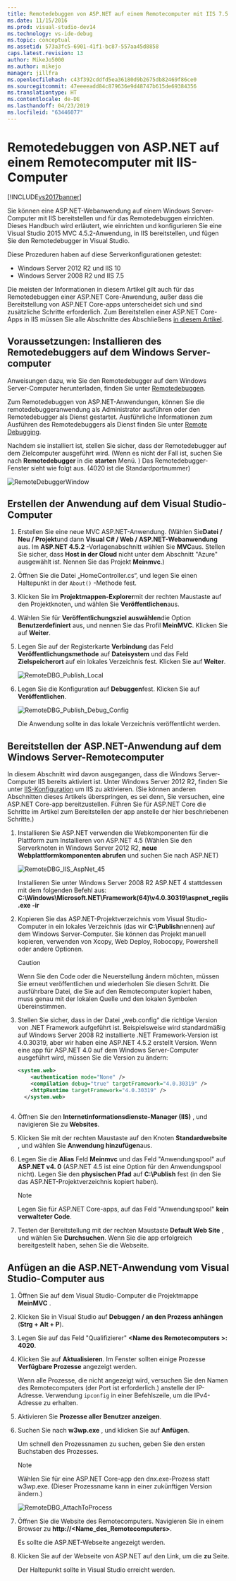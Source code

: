 ```yaml
---
title: Remotedebuggen von ASP.NET auf einem Remotecomputer mit IIS 7.5 Computer | Microsoft-Dokumentation
ms.date: 11/15/2016
ms.prod: visual-studio-dev14
ms.technology: vs-ide-debug
ms.topic: conceptual
ms.assetid: 573a3fc5-6901-41f1-bc87-557aa45d8858
caps.latest.revision: 13
author: MikeJo5000
ms.author: mikejo
manager: jillfra
ms.openlocfilehash: c43f392cddfd5ea36180d9b2675db82469f86ce0
ms.sourcegitcommit: 47eeeeadd84c879636e9d48747b615de69384356
ms.translationtype: HT
ms.contentlocale: de-DE
ms.lasthandoff: 04/23/2019
ms.locfileid: "63446077"
---
```

# <a name="remote-debugging-aspnet-on-a-remote-iis-computer"></a>Remotedebuggen von ASP.NET auf einem Remotecomputer mit IIS-Computer
[!INCLUDE[vs2017banner](../includes/vs2017banner.md)]

Sie können eine ASP.NET-Webanwendung auf einem Windows Server-Computer mit IIS bereitstellen und für das Remotedebuggen einrichten. Dieses Handbuch wird erläutert, wie einrichten und konfigurieren Sie eine Visual Studio 2015 MVC 4.5.2-Anwendung, in IIS bereitstellen, und fügen Sie den Remotedebugger in Visual Studio.

Diese Prozeduren haben auf diese Serverkonfigurationen getestet:
* Windows Server 2012 R2 und IIS 10
* Windows Server 2008 R2 und IIS 7.5

Die meisten der Informationen in diesem Artikel gilt auch für das Remotedebuggen einer ASP.NET Core-Anwendung, außer dass die Bereitstellung von ASP.NET Core-apps unterscheidet sich und sind zusätzliche Schritte erforderlich. Zum Bereitstellen einer ASP.NET Core-Apps in IIS müssen Sie alle Abschnitte des Abschließens [in diesem Artikel](https://docs.asp.net/en/latest/publishing/iis.html).

## <a name="prerequisites-install-the-remote-debugger-on-the-windows-server-computer"></a>Voraussetzungen: Installieren des Remotedebuggers auf dem Windows Server-computer

Anweisungen dazu, wie Sie den Remotedebugger auf dem Windows Server-Computer herunterladen, finden Sie unter [Remotedebuggen](../debugger/remote-debugging.md).

Zum Remotedebuggen von ASP.NET-Anwendungen, können Sie die remotedebuggeranwendung als Administrator ausführen oder den Remotedebugger als Dienst gestartet. Ausführliche Informationen zum Ausführen des Remotedebuggers als Dienst finden Sie unter [Remote Debugging](../debugger/remote-debugging.md).

Nachdem sie installiert ist, stellen Sie sicher, dass der Remotedebugger auf dem Zielcomputer ausgeführt wird. (Wenn es nicht der Fall ist, suchen Sie nach **Remotedebugger** in die **starten** Menü. ) Das Remotedebugger-Fenster sieht wie folgt aus. (4020 ist die Standardportnummer)

![RemoteDebuggerWindow](../debugger/media/remotedebuggerwindow.png "RemoteDebuggerWindow")
  
## <a name="create-the-application-on-the-visual-studio-computer"></a>Erstellen der Anwendung auf dem Visual Studio-Computer  
  
1. Erstellen Sie eine neue MVC ASP.NET-Anwendung. (Wählen Sie**Datei / Neu / Projekt**und dann **Visual C# / Web / ASP.NET-Webanwendung** aus. Im **ASP.NET 4.5.2** -Vorlagenabschnitt wählen Sie **MVC**aus. Stellen Sie sicher, dass **Host in der Cloud** nicht unter dem Abschnitt "Azure" ausgewählt ist. Nennen Sie das Projekt **Meinmvc**.)
1. Öffnen Sie die Datei „HomeController.cs“, und legen Sie einen Haltepunkt in der `About()` -Methode fest.
1. Klicken Sie im **Projektmappen-Explorer**mit der rechten Maustaste auf den Projektknoten, und wählen Sie **Veröffentlichen**aus.
1. Wählen Sie für **Veröffentlichungsziel auswählen**die Option **Benutzerdefiniert** aus, und nennen Sie das Profil **MeinMVC**. Klicken Sie auf **Weiter**.
1. Legen Sie auf der Registerkarte **Verbindung** das Feld **Veröffentlichungsmethode** auf **Dateisystem** und das Feld **Zielspeicherort** auf ein lokales Verzeichnis fest. Klicken Sie auf **Weiter**.

    ![RemoteDBG_Publish_Local](../debugger/media/remotedbg-publish-local.png "RemoteDBG_Publish_Local")
1. Legen Sie die Konfiguration auf **Debuggen**fest. Klicken Sie auf **Veröffentlichen**.

    ![RemoteDBG_Publish_Debug_Config](../debugger/media/remotedbg-publish-debug-config.png "RemoteDBG_Publish_Debug_Config")
    
    Die Anwendung sollte in das lokale Verzeichnis veröffentlicht werden.

## <a name="BKMK_deploy_asp_net"></a> Bereitstellen der ASP.NET-Anwendung auf dem Windows Server-Remotecomputer

 In diesem Abschnitt wird davon ausgegangen, dass die Windows Server-Computer IIS bereits aktiviert ist. Unter Windows Server 2012 R2, finden Sie unter [IIS-Konfiguration](https://docs.asp.net/en/latest/publishing/iis.html#iis-configuration) um IIS zu aktivieren. (Sie können anderen Abschnitten dieses Artikels überspringen, es sei denn, Sie versuchen, eine ASP.NET Core-app bereitzustellen. Führen Sie für ASP.NET Core die Schritte im Artikel zum Bereitstellen der app anstelle der hier beschriebenen Schritte.)
1. Installieren Sie ASP.NET verwenden die Webkomponenten für die Plattform zum Installieren von ASP.NET 4.5 (Wählen Sie den Serverknoten in Windows Server 2012 R2, **neue Webplattformkomponenten abrufen** und suchen Sie nach ASP.NET)

    ![RemoteDBG_IIS_AspNet_45](../debugger/media/remotedbg-iis-aspnet-45.png "RemoteDBG_IIS_AspNet_45")

    Installieren Sie unter Windows Server 2008 R2 ASP.NET 4 stattdessen mit dem folgenden Befehl aus:   **C:\Windows\Microsoft.NET\Framework(64)\v4.0.30319\aspnet_regiis.exe -ir**
1. Kopieren Sie das ASP.NET-Projektverzeichnis vom Visual Studio-Computer in ein lokales Verzeichnis (das wir **C:\Publish**nennen) auf dem Windows Server-Computer. Sie können das Projekt manuell kopieren, verwenden von Xcopy, Web Deploy, Robocopy, Powershell oder andere Optionen.

    > [!CAUTION]
    > Wenn Sie den Code oder die Neuerstellung ändern möchten, müssen Sie erneut veröffentlichen und wiederholen Sie diesen Schritt. Die ausführbare Datei, die Sie auf den Remotecomputer kopiert haben, muss genau mit der lokalen Quelle und den lokalen Symbolen übereinstimmen.
1. Stellen Sie sicher, dass in der Datei „web.config“ die richtige Version von .NET Framework aufgeführt ist.  Beispielsweise wird standardmäßig auf Windows Server 2008 R2 installierte .NET Framework-Version ist 4.0.30319, aber wir haben eine ASP.NET 4.5.2 erstellt Version. Wenn eine app für ASP.NET 4.0 auf dem Windows Server-Computer ausgeführt wird, müssen Sie die Version zu ändern:
  
    ```xml
    <system.web>
        <authentication mode="None" />  
        <compilation debug="true" targetFramework="4.0.30319" />
        <httpRuntime targetFramework="4.0.30319" />
      </system.web>
  
    ```

1. Öffnen Sie den **Internetinformationsdienste-Manager (IIS)** , und navigieren Sie zu **Websites**.
1. Klicken Sie mit der rechten Maustaste auf den Knoten **Standardwebsite** , und wählen Sie **Anwendung hinzufügen**aus.
1. Legen Sie die **Alias** Feld **Meinmvc** und das Feld "Anwendungspool" auf **ASP.NET v4. 0** (ASP.NET 4.5 ist eine Option für den Anwendungspool nicht). Legen Sie den **physischen Pfad** auf **C:\Publish** fest (in den Sie das ASP.NET-Projektverzeichnis kopiert haben).

    >[!NOTE] 
    > Legen Sie für ASP.NET Core-apps, auf das Feld "Anwendungspool" **kein verwalteter Code**.
1. Testen der Bereitstellung mit der rechten Maustaste **Default Web Site** , und wählen Sie **Durchsuchen**.
    Wenn Sie die app erfolgreich bereitgestellt haben, sehen Sie die Webseite.

## <a name="attach-to-the-aspnet-application-from-the-visual-studio-computer"></a>Anfügen an die ASP.NET-Anwendung vom Visual Studio-Computer aus

1. Öffnen Sie auf dem Visual Studio-Computer die Projektmappe **MeinMVC** .
1. Klicken Sie in Visual Studio auf **Debuggen / an den Prozess anhängen** (**Strg + Alt + P**).
1. Legen Sie auf das Feld "Qualifizierer"  **\<Name des Remotecomputers >: 4020**.
1. Klicken Sie auf **Aktualisieren**.
    Im Fenster sollten einige Prozesse **Verfügbare Prozesse** angezeigt werden.

    Wenn alle Prozesse, die nicht angezeigt wird, versuchen Sie den Namen des Remotecomputers (der Port ist erforderlich.) anstelle der IP-Adresse. Verwendung `ipconfig` in einer Befehlszeile, um die IPv4-Adresse zu erhalten.
1. Aktivieren Sie  **Prozesse aller Benutzer anzeigen**.
1. Suchen Sie nach **w3wp.exe** , und klicken Sie auf **Anfügen**.

     Um schnell den Prozessnamen zu suchen, geben Sie den ersten Buchstaben des Prozesses.
     
    >[!NOTE]
    > Wählen Sie für eine ASP.NET Core-app den dnx.exe-Prozess statt w3wp.exe. (Dieser Prozessname kann in einer zukünftigen Version ändern.)

    ![RemoteDBG_AttachToProcess](../debugger/media/remotedbg-attachtoprocess.png "RemoteDBG_AttachToProcess")

1. Öffnen Sie die Website des Remotecomputers. Navigieren Sie in einem Browser zu **http://\<Name_des_Remotecomputers>**.
    
    Es sollte die ASP.NET-Webseite angezeigt werden.
1. Klicken Sie auf der Webseite von ASP.NET auf den Link, um die **zu** Seite.

    Der Haltepunkt sollte in Visual Studio erreicht werden.
